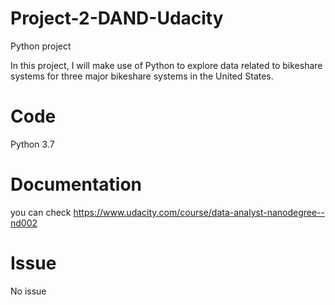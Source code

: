 # Project-2-DAND-Udacity
Python project

In this project, I will make use of Python to explore data related to bikeshare systems for three major bikeshare systems
in the United States.


# Code
Python 3.7

# Documentation

you can check https://www.udacity.com/course/data-analyst-nanodegree--nd002

# Issue
No issue
